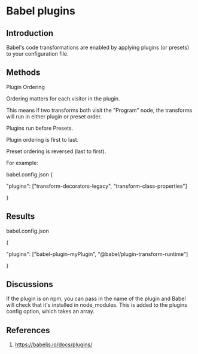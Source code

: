 # Babel plugins

## Introduction
Babel's code transformations are enabled by applying plugins (or presets) to your configuration file.

## Methods
Plugin Ordering

Ordering matters for each visitor in the plugin.

This means if two transforms both visit the "Program" node, the transforms will run in either plugin or preset order.

Plugins run before Presets.

Plugin ordering is first to last.

Preset ordering is reversed (last to first).

For example:

babel.config.json
{

  "plugins": ["transform-decorators-legacy", "transform-class-properties"]
  
}

## Results
babel.config.json

{

  "plugins": ["babel-plugin-myPlugin", "@babel/plugin-transform-runtime"]
  
}

## Discussions
If the plugin is on npm, you can pass in the name of the plugin and Babel will check that it's installed in node_modules. This is added to the plugins config option, which takes an array.

## References
1. https://babeljs.io/docs/plugins/
